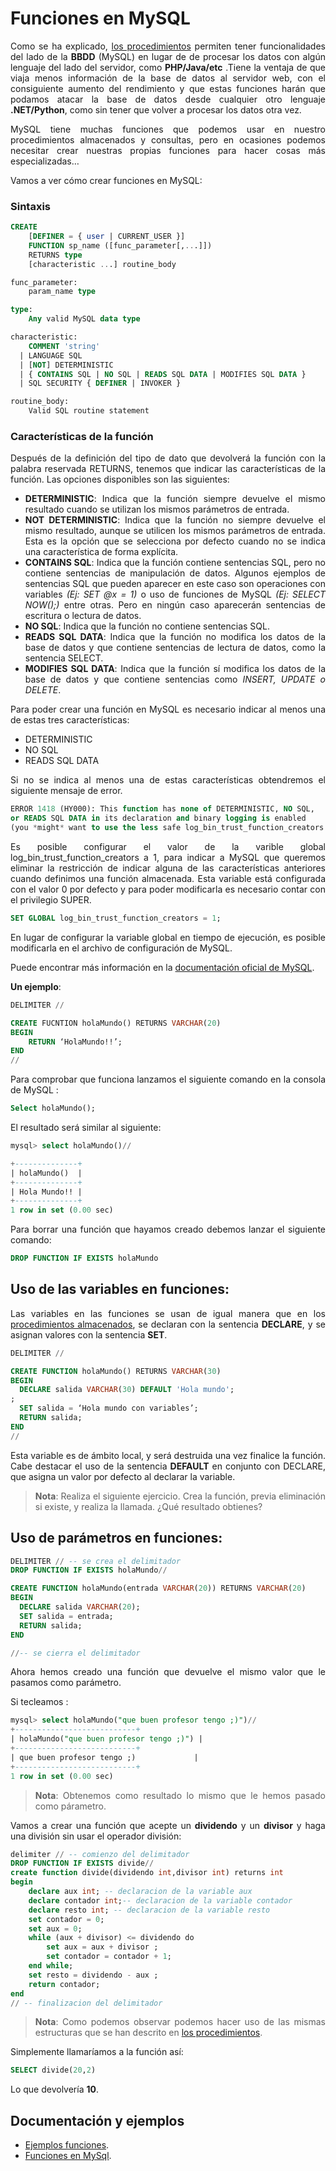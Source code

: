 <div align="justify">

# Funciones en MySQL

Como se ha explicado, [los procedimientos](procedimientos.md) permiten tener funcionalidades del lado de la __BBDD__ (MySQL) en lugar de de procesar los datos con algún lenguaje del lado del servidor, como __PHP/Java/etc__ .Tiene la ventaja de que viaja menos información de la base de datos al servidor web, con el consiguiente aumento del rendimiento y que estas funciones harán que podamos atacar la base de datos desde cualquier otro lenguaje __.NET/Python__, como  sin tener que volver a procesar los datos otra vez.

MySQL tiene muchas funciones que podemos usar en nuestro procedimientos almacenados y consultas, pero en ocasiones podemos necesitar crear nuestras propias funciones para hacer cosas más especializadas…

Vamos a ver cómo crear funciones en MySQL:

### Sintaxis

```sql
CREATE
    [DEFINER = { user | CURRENT_USER }]
    FUNCTION sp_name ([func_parameter[,...]])
    RETURNS type
    [characteristic ...] routine_body

func_parameter:
    param_name type

type:
    Any valid MySQL data type

characteristic:
    COMMENT 'string'
  | LANGUAGE SQL
  | [NOT] DETERMINISTIC
  | { CONTAINS SQL | NO SQL | READS SQL DATA | MODIFIES SQL DATA }
  | SQL SECURITY { DEFINER | INVOKER }

routine_body:
    Valid SQL routine statement
```

### Características de la función

Después de la definición del tipo de dato que devolverá la función con la palabra reservada RETURNS, tenemos que indicar las características de la función. Las opciones disponibles son las siguientes:

- __DETERMINISTIC__: Indica que la función siempre devuelve el mismo resultado cuando se utilizan los mismos parámetros de entrada.
- __NOT DETERMINISTIC__: Indica que la función no siempre devuelve el mismo resultado, aunque se utilicen los mismos parámetros de entrada. Esta es la opción que se selecciona por defecto cuando no se indica una característica de forma explícita.
- __CONTAINS SQL__: Indica que la función contiene sentencias SQL, pero no contiene sentencias de manipulación de datos. Algunos ejemplos de sentencias SQL que pueden aparecer en este caso son operaciones con variables _(Ej: SET @x = 1)_ o uso de funciones de MySQL _(Ej: SELECT NOW();)_ entre otras. Pero en ningún caso aparecerán sentencias de escritura o lectura de datos.
- __NO SQL__: Indica que la función no contiene sentencias SQL.
- __READS SQL DATA__: Indica que la función no modifica los datos de la base de datos y que contiene sentencias de lectura de datos, como la sentencia SELECT.
- __MODIFIES SQL DATA__: Indica que la función sí modifica los datos de la base de datos y que contiene sentencias como _INSERT, UPDATE o DELETE_.

Para poder crear una función en MySQL es necesario indicar al menos una de estas tres características:
- DETERMINISTIC
- NO SQL
- READS SQL DATA

Si no se indica al menos una de estas características obtendremos el siguiente mensaje de error.

```sql
ERROR 1418 (HY000): This function has none of DETERMINISTIC, NO SQL,
or READS SQL DATA in its declaration and binary logging is enabled
(you *might* want to use the less safe log_bin_trust_function_creators variable)
```

Es posible configurar el valor de la varible global log_bin_trust_function_creators a 1, para indicar a MySQL que queremos eliminar la restricción de indicar alguna de las características anteriores cuando definimos una función almacenada. Esta variable está configurada con el valor 0 por defecto y para poder modificarla es necesario contar con el privilegio SUPER.

```sql
SET GLOBAL log_bin_trust_function_creators = 1;
```

En lugar de configurar la variable global en tiempo de ejecución, es posible modificarla en el archivo de configuración de MySQL.


Puede encontrar más información en la [documentación oficial de MySQL](https://dev.mysql.com/doc/refman/8.0/en/create-procedure.html).

__Un ejemplo__:


```sql
DELIMITER //

CREATE FUCNTION holaMundo() RETURNS VARCHAR(20)
BEGIN
    RETURN ‘HolaMundo!!’;
END
//
```

Para comprobar que funciona lanzamos el siguiente comando en la consola de MySQL :

```sql
Select holaMundo();
```

El resultado será similar al siguiente:

```sql
mysql> select holaMundo()//

+--------------+
| holaMundo()  |
+--------------+
| Hola Mundo!! |
+--------------+
1 row in set (0.00 sec)
```

Para borrar una función que hayamos creado debemos lanzar el siguiente comando:

```sql
DROP FUNCTION IF EXISTS holaMundo
```

## Uso de las variables en funciones:

Las variables en las funciones se usan de igual manera que en los [procedimientos almacenados](procedimientos.md), se declaran con la sentencia __DECLARE__, y se asignan valores con la sentencia __SET__.

```sql
DELIMITER //

CREATE FUNCTION holaMundo() RETURNS VARCHAR(30)
BEGIN
  DECLARE salida VARCHAR(30) DEFAULT 'Hola mundo';
;
  SET salida = ‘Hola mundo con variables’;
  RETURN salida;
END
//
```

Esta variable es de ámbito local, y será destruida una vez finalice la función. Cabe destacar el uso de la sentencia __DEFAULT__ en conjunto con DECLARE, que asigna un valor por defecto al declarar la variable.

> __Nota__: Realiza el siguiente ejercicio. Crea la función, previa eliminación si existe, y realiza la llamada. ¿Qué resultado obtienes?

## Uso de parámetros en funciones:

```sql
DELIMITER // -- se crea el delimitador
DROP FUNCTION IF EXISTS holaMundo//

CREATE FUNCTION holaMundo(entrada VARCHAR(20)) RETURNS VARCHAR(20)
BEGIN
  DECLARE salida VARCHAR(20);
  SET salida = entrada;
  RETURN salida;
END

//-- se cierra el delimitador
```
Ahora hemos creado una función que devuelve el mismo valor que le pasamos como parámetro.

Si tecleamos :

```sql
mysql> select holaMundo("que buen profesor tengo ;)")//
+---------------------------+
| holaMundo("que buen profesor tengo ;)") |
+---------------------------+
| que buen profesor tengo ;)             |
+---------------------------+
1 row in set (0.00 sec)
```

> __Nota__: Obtenemos como resultado lo mismo que le hemos pasado como párametro.

Vamos a crear una función que acepte un __dividendo__ y un __divisor__ y haga una división sin usar el operador división:

```sql
delimiter // -- comienzo del delimitador
DROP FUNCTION IF EXISTS divide//
create function divide(dividendo int,divisor int) returns int
begin
    declare aux int; -- declaracion de la variable aux
    declare contador int;-- declaracion de la variable contador
    declare resto int; -- declaracion de la variable resto
    set contador = 0;
    set aux = 0;
    while (aux + divisor) <= dividendo do
        set aux = aux + divisor ;
        set contador = contador + 1;
    end while;
    set resto = dividendo - aux ;
    return contador;
end
// -- finalizacion del delimitador
```

> __Nota__: Como podemos observar podemos hacer uso de las mismas estructuras que se han descrito en [los procedimientos](procedimientos.md).

Simplemente llamaríamos a la función así:

```sql
SELECT divide(20,2)
```

Lo que devolvería __10__.

## Documentación y ejemplos
- [Ejemplos funciones](https://www.mysqltutorial.org/mysql-stored-function/).
- [Funciones en MySql](https://dev.mysql.com/doc/refman/8.0/en/create-procedure.html).


</div>